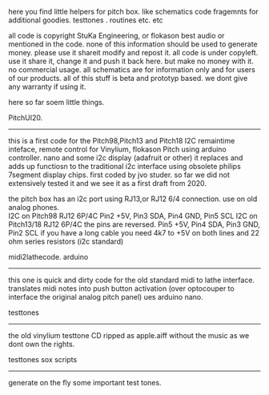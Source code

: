 here you find little helpers for pitch box. like schematics code fragemnts for additional goodies. testtones . routines etc. etc

all code is copyright StuKa  Engineering, or flokason best audio or mentioned in the code. 
none of this information should be used to generate money. please use it shareit modify and repost it. 
all code is under copyleft. use it share it, change it and push it back here.  but make no money with it. 
no commercial usage. 
all schematics are for information only and for users of our products. 
all of this stuff is beta and prototyp based. we dont give any warranty if using it. 


here so far soem little things. 

PitchUI20.
***********
this is a first code for the Pitch98,Pitch13 and Pitch18 I2C remaintime inteface, remote control for Vinylium, flokason Pitch
using arduino controller. nano and some i2c display (adafruit or other)
it replaces and adds up functiosn to the traditional i2c interface using obsolete philips 7segment display chips. 
first coded by jvo studer. so far we did not extensively tested it and we see it as a first draft from 2020. 

the pitch box has an i2c port using RJ13,or RJ12 6/4 connection. use on old analog phones.  
I2C on Pitch98 	 RJ12 6P/4C Pin2 +5V, Pin3 SDA, Pin4 GND, Pin5 SCL 
I2C on Pitch13/18	 RJ12 6P/4C the pins are reversed. Pin5 +5V, Pin4 SDA, Pin3 GND, Pin2 SCL
if you have a long cable you need 4k7 to +5V on both lines and 22 ohm series resistors (i2c standard)

midi2lathecode. arduino
************************
this one is quick and dirty code for the old standard midi to lathe interface. 
translates midi notes into push button activation (over optocouper to interface the original analog pitch panel)
ues arduino nano. 

testtones
*********
the old vinylium testtone CD ripped as apple.aiff without the music as we dont own the rights. 

testtones sox scripts
*********************
generate on the fly some important test tones. 

